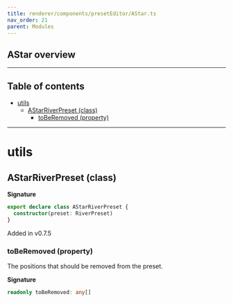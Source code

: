 ```yaml
---
title: renderer/components/presetEditor/AStar.ts
nav_order: 21
parent: Modules
---
```


## AStar overview

---

<h2 class="text-delta">Table of contents</h2>

- [utils](#utils)
  - [AStarRiverPreset (class)](#astarriverpreset-class)
    - [toBeRemoved (property)](#toberemoved-property)

---

# utils

## AStarRiverPreset (class)

**Signature**

```ts
export declare class AStarRiverPreset {
  constructor(preset: RiverPreset)
}
```

Added in v0.7.5

### toBeRemoved (property)

The positions that should be removed from the preset.

**Signature**

```ts
readonly toBeRemoved: any[]
```
